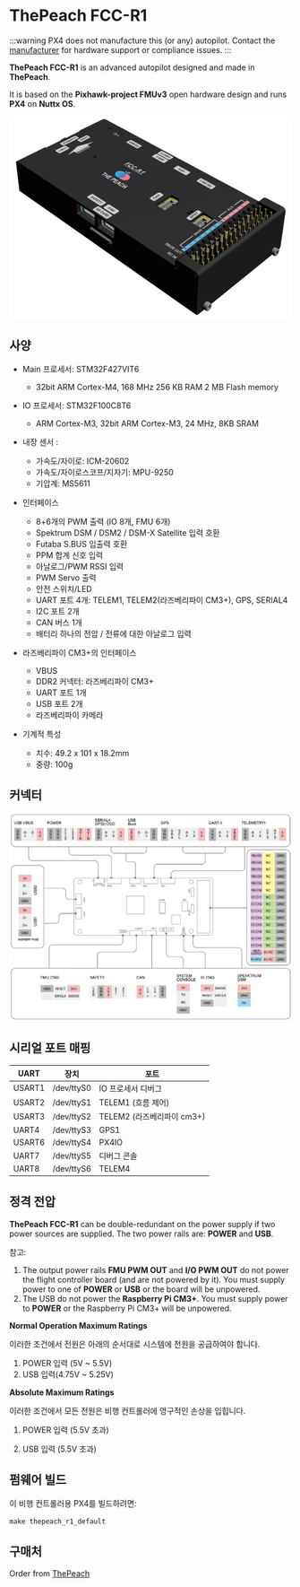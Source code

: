 # ThePeach FCC-R1

:::warning
PX4 does not manufacture this (or any) autopilot.
Contact the [manufacturer](https://thepeach.kr/) for hardware support or compliance issues.
:::

**ThePeach FCC-R1** is an advanced autopilot designed and made in **ThePeach**.

It is based on the **Pixhawk-project FMUv3** open hardware design and runs **PX4** on **Nuttx OS**.

![ThePeach\_R1](../../assets/flight_controller/thepeach_r1/main.png)

## 사양

- Main 프로세서: STM32F427VIT6

  - 32bit ARM Cortex-M4, 168 MHz 256 KB RAM 2 MB Flash memory

- IO 프로세서: STM32F100C8T6

  - ARM Cortex-M3, 32bit ARM Cortex-M3, 24 MHz, 8KB SRAM

- 내장 센서 :

  - 가속도/자이로: ICM-20602
  - 가속도/자이로스코프/지자기: MPU-9250
  - 기압계: MS5611

- 인터페이스

  - 8+6개의 PWM 출력 (IO 8개, FMU 6개)
  - Spektrum DSM / DSM2 / DSM-X Satellite 입력 호환
  - Futaba S.BUS 입출력 호환
  - PPM 합계 신호 입력
  - 아날로그/PWM RSSI 입력
  - PWM Servo 출력
  - 안전 스위치/LED
  - UART 포트 4개: TELEM1, TELEM2(라즈베리파이 CM3+), GPS, SERIAL4
  - I2C 포트 2개
  - CAN 버스 1개
  - 배터리 하나의 전압 / 전류에 대한 아날로그 입력

- 라즈베리파이 CM3+의 인터페이스

  - VBUS
  - DDR2 커넥터: 라즈베리파이 CM3+
  - UART 포트 1개
  - USB 포트 2개
  - 라즈베리파이 카메라

- 기계적 특성
  - 치수: 49.2 x 101 x 18.2mm
  - 중량: 100g

## 커넥터

![pinmap\_top](../../assets/flight_controller/thepeach_r1/pinmap.png)

## 시리얼 포트 매핑

| UART   | 장치         | 포트                                      |
| ------ | ---------- | --------------------------------------- |
| USART1 | /dev/ttyS0 | IO 프로세서 디버그                             |
| USART2 | /dev/ttyS1 | TELEM1 (흐름 제어)       |
| USART3 | /dev/ttyS2 | TELEM2 (라즈베리파이 cm3+) |
| UART4  | /dev/ttyS3 | GPS1                                    |
| USART6 | /dev/ttyS4 | PX4IO                                   |
| UART7  | /dev/ttyS5 | 디버그 콘솔                                  |
| UART8  | /dev/ttyS6 | TELEM4                                  |

## 정격 전압

**ThePeach FCC-R1** can be double-redundant on the power supply if two power sources are supplied. The two power rails are: **POWER** and **USB**.

참고:

1. The output power rails **FMU PWM OUT** and **I/O PWM OUT** do not power the flight controller board (and are not powered by it). You must supply power to one of **POWER** or **USB** or the board will be unpowered.
2. The USB do not power the **Raspberry Pi CM3+**. You must supply power to **POWER** or the Raspberry Pi CM3+ will be unpowered.

**Normal Operation Maximum Ratings**

이러한 조건에서 전원은 아래의 순서대로 시스템에 전원을 공급하여야 합니다.

1. POWER 입력 (5V ~ 5.5V)
2. USB 입력(4.75V ~ 5.25V)

**Absolute Maximum Ratings**

이러한 조건에서 모든 전원은 비행 컨트롤러에 영구적인 손상을 입힙니다.

1. POWER 입력 (5.5V 초과)

2. USB 입력 (5.5V 초과)

## 펌웨어 빌드

이 비행 컨트롤러용 PX4를 빌드하려면:

```jsx
make thepeach_r1_default
```

## 구매처

Order from [ThePeach](http://thepeach.shop/)
